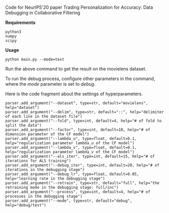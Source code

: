 Code for NeurIPS'20 paper Trading Personalization for Accuracy: Data Debugging in Collaborative Filtering

**Requirements**
```
python3
numpy
scipy
```

**Usage**

`python main.py --mode=test`

Run the above command to get the result on the movielens dataset.

To run the debug process, configure other parameters in the command, where the _mode_ parameter is set to _debug_.

Here is the code fragment about the settings of hyperparameters.

```
parser.add_argument("--dataset", type=str, default="movielens", help="dataset")
parser.add_argument("--delim", type=str, default="::", help="delimiter of each line in the dataset file")
parser.add_argument("--fold", type=int, default=4, help="# of fold to split the data")
parser.add_argument("--factor", type=int, default=10, help="# of dimension parameter of the CF model")
parser.add_argument("--lambda_u", type=float, default=0.1, help="regularization parameter lambda_u of the CF model")
parser.add_argument("--lambda_v", type=float, default=0.1, help="regularization parameter lambda_v of the CF model")
parser.add_argument("--als_iter", type=int, default=15, help="# of iterations for ALS training")
parser.add_argument("--debug_iter", type=int, default=20, help="# of iterations in the debugging stage")
parser.add_argument("--debug_lr", type=float, default=0.05, help="learning rate in the debugging stage")
parser.add_argument("--retrain", type=str, default="full", help="the retraining mode in the debugging stage: full/inc")
parser.add_argument("--process", type=int, default=4, help="# of processes in the debugging stage")
parser.add_argument("--mode", type=str, default="debug", help="debug/test")
```